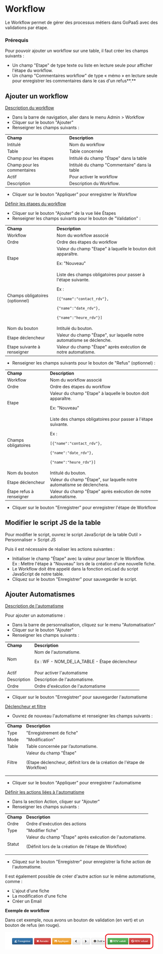 # Workflow

Le Workflow permet de gérer des processus métiers dans GoPaaS avec des validations par étape.


### Prérequis

Pour pouvoir ajouter un workflow sur une table, il faut créer les champs suivants : 



* Un champ "Etape" de type texte ou liste en lecture seule pour afficher l'étape du workflow.
* Un champ "Commentaires workflow" de type « mémo » en lecture seule pour enregistrer les commentaires dans le cas d'un refus**.**


## Ajouter un workflow

<span style="text-decoration:underline;">Description du workflow</span>



* Dans la barre de navigation, aller dans le menu Admin > Workflow
* Cliquer sur le bouton "Ajouter"
* Renseigner les champs suivants : 

<table>
  <tr>
   <td>
<strong>Champ</strong>
   </td>
   <td><strong>Description</strong>
   </td>
  </tr>
  <tr>
   <td>Intitulé
   </td>
   <td>Nom du workflow
   </td>
  </tr>
  <tr>
   <td>Table
   </td>
   <td>Table concernée
   </td>
  </tr>
  <tr>
   <td>Champ pour les étapes
   </td>
   <td>Intitulé du champ "Étape" dans la table
   </td>
  </tr>
  <tr>
   <td>Champ pour les commentaires
   </td>
   <td>Intitulé du champ "Commentaire" dans la table
   </td>
  </tr>
  <tr>
   <td>Actif
   </td>
   <td>Pour activer le workflow
   </td>
  </tr>
  <tr>
   <td>Description
   </td>
   <td>Description du Workflow.
   </td>
  </tr>
</table>




* Cliquer sur le bouton "Appliquer" pour enregistrer le Workflow

<span style="text-decoration:underline;">Définir les étapes du workflow</span>



* Cliquer sur le bouton "Ajouter" de la vue liée Étapes
* Renseigner les champs suivants pour le bouton de "Validation" : 

<table>
  <tr>
   <td>
<strong>Champ</strong>
   </td>
   <td><strong>Description</strong>
   </td>
  </tr>
  <tr>
   <td>Workflow
   </td>
   <td>Nom du workflow associé
   </td>
  </tr>
  <tr>
   <td>Ordre
   </td>
   <td>Ordre des étapes du workflow
   </td>
  </tr>
  <tr>
   <td>Etape
   </td>
   <td>Valeur du champ "Etape" à laquelle le bouton doit apparaître.
<p>
Ex: "Nouveau"
   </td>
  </tr>
  <tr>
   <td>Champs obligatoires (optionnel)
   </td>
   <td>Liste des champs obligatoires pour passer à l'étape suivante.
<p>
Ex :  
<p>
<code>[{"name":"contact_rdv"},</code>
<p>
<code>{"name":"date_rdv"},</code>
<p>
<code>{"name":"heure_rdv"}]</code>
   </td>
  </tr>
  <tr>
   <td>Nom du bouton
   </td>
   <td>Intitulé du bouton.
   </td>
  </tr>
  <tr>
   <td>Etape déclencheur
   </td>
   <td>Valeur du champ "Étape", sur laquelle notre automatisme se déclenche.
   </td>
  </tr>
  <tr>
   <td>Etape suivante à renseigner
   </td>
   <td>Valeur du champ "Étape" après exécution de notre automatisme.
   </td>
  </tr>
</table>




* Renseigner les champs suivants pour le bouton de "Refus" (optionnel) :

<table>
  <tr>
   <td>
<strong>Champ</strong>
   </td>
   <td><strong>Description</strong>
   </td>
  </tr>
  <tr>
   <td>Workflow
   </td>
   <td>Nom du workflow associé
   </td>
  </tr>
  <tr>
   <td>Ordre
   </td>
   <td>Ordre des étapes du workflow
   </td>
  </tr>
  <tr>
   <td>Etape
   </td>
   <td>Valeur du champ "Etape" à laquelle le bouton doit apparaître.
<p>
Ex: "Nouveau"
   </td>
  </tr>
  <tr>
   <td>Champs obligatoires
   </td>
   <td>Liste des champs obligatoires pour passer à l'étape suivante.
<p>
Ex : 
<p>
<code>[{"name":"contact_rdv"},</code>
<p>
<code>{"name":"date_rdv"},</code>
<p>
<code>{"name":"heure_rdv"}]</code>
   </td>
  </tr>
  <tr>
   <td>Nom du bouton
   </td>
   <td>Intitulé du bouton.
   </td>
  </tr>
  <tr>
   <td>Etape déclencheur
   </td>
   <td>Valeur du champ "Étape", sur laquelle notre automatisme se déclenchera.
   </td>
  </tr>
  <tr>
   <td>Étape refus à renseigner
   </td>
   <td>Valeur du champ "Étape" après exécution de notre automatisme.
   </td>
  </tr>
</table>




* Cliquer sur le bouton "Enregistrer" pour enregistrer l'étape de Workflow


## Modifier le script JS de la table

Pour modifier le script, ouvrez le script JavaScript de la table Outil > Personnaliser > Script JS

Puis il est nécessaire de réaliser les actions suivantes :



* Initialiser le champ "Étape" avec la valeur pour lancer le Workflow. \
Ex : Mettre l'étape à "Nouveau" lors de la création d'une nouvelle fiche.
* Le Workflow doit être appelé dans la fonction onLoad du script JavaScript de notre table.
* Cliquez sur le bouton "Enregistrer" pour sauvegarder le script.


## Ajouter Automatismes

<span style="text-decoration:underline;">Description de l'automatisme</span>

Pour ajouter un automatisme :



* Dans la barre de personnalisation, cliquez sur le menu "Automatisation"
* Cliquer sur le bouton "Ajouter"
* Renseigner les champs suivants :

<table>
  <tr>
   <td>
<strong>Champ</strong>
   </td>
   <td><strong>Description</strong>
   </td>
  </tr>
  <tr>
   <td>Nom
   </td>
   <td>Nom de l'automatisme.
<p>
Ex : WF - NOM_DE_LA_TABLE - Étape déclencheur
   </td>
  </tr>
  <tr>
   <td>Actif
   </td>
   <td>Pour activer l'automatisme
   </td>
  </tr>
  <tr>
   <td>Description
   </td>
   <td>Description de l'automatisme.
   </td>
  </tr>
  <tr>
   <td>Ordre
   </td>
   <td>Ordre d'exécution de l'automatisme
   </td>
  </tr>
</table>




* Cliquer sur le bouton "Enregistrer" pour sauvegarder l'automatisme

<span style="text-decoration:underline;">Déclencheur et filtre</span>



* Ouvrez de nouveau l'automatisme et renseigner les champs suivants :

<table>
  <tr>
   <td>
<strong>Champ</strong>
   </td>
   <td><strong>Description</strong>
   </td>
  </tr>
  <tr>
   <td>Type
   </td>
   <td>"Enregistrement de fiche"
   </td>
  </tr>
  <tr>
   <td>Mode
   </td>
   <td>"Modification"
   </td>
  </tr>
  <tr>
   <td>Table
   </td>
   <td>Table concernée par l’automatisme.
   </td>
  </tr>
  <tr>
   <td>Filtre
   </td>
   <td>Valeur du champ "Étape"
<p>
(Etape déclencheur, définit lors de la création de l'étape de Workflow)
   </td>
  </tr>
</table>




* Cliquer sur le bouton "Appliquer" pour enregistrer l'automatisme

<span style="text-decoration:underline;">Définir les actions liées à l'automatisme</span>



* Dans la section Action, cliquer sur "Ajouter" 
* Renseigner les champs suivants : 

<table>
  <tr>
   <td>
<strong>Champ</strong>
   </td>
   <td><strong>Description</strong>
   </td>
  </tr>
  <tr>
   <td>Ordre
   </td>
   <td>Ordre d'exécution des actions
   </td>
  </tr>
  <tr>
   <td>Type
   </td>
   <td>"Modifier fiche"
   </td>
  </tr>
  <tr>
   <td>Statut
   </td>
   <td>Valeur du champ "Étape" après exécution de l'automatisme.
<p>
(Définit lors de la création de l'étape de Workflow)
   </td>
  </tr>
</table>




* Cliquez sur le bouton "Enregistrer" pour enregistrer la fiche action de l'automatisme.

Il est également possible de créer d'autre action sur le même automatisme, comme :



* L'ajout d'une fiche
* La modification d'une fiche
* Créer un Email

**Exemple de workflow**

Dans cet exemple, nous avons un bouton de validation (en vert) et un bouton de refus (en rouge).


![alt_text](images/image1.png "image_tooltip")


